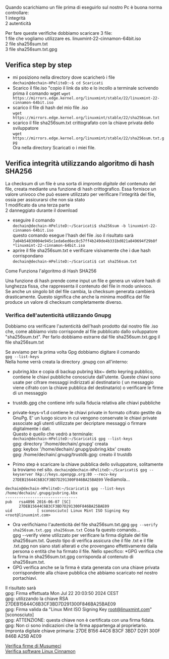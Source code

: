 
Quando scarichiamo un file prima di eseguirlo sul nostro Pc è buona norma controllare:  
1 integrità  
2 autenticità  

Per fare queste verifiche dobbiamo scaricare 3 file:  
1 file che vogliamo utilizzare es. linuxmint-22-cinnamon-64bit.iso   
2 file sha256sum.txt  
3 file sha256sum.txt.gpg  

## Verifica step by step  
* mi posiziono nella directory dove scaricherò i file<br>
`dechain@dechain-HPeliteD:~$ cd Scaricati`
* Scarico il file.iso  "copio il link da sito e lo incollo a terminale scrivendo prima il comando wget
`wget https://mirrors.edge.kernel.org/linuxmint/stable/22/linuxmint-22-cinnamon-64bit.iso`  
* scarico il file di hash del mio file .iso  
`wget https://mirrors.edge.kernel.org/linuxmint/stable/22/sha256sum.txt`  
* scarico il file sha256sum.txt crittografato con la chiave privata dello sviluppatore  
`wget https://mirrors.edge.kernel.org/linuxmint/stable/22/sha256sum.txt.gpg`  
Ora nella directory Scaricati o i miei file.
## Verifica integrità utilizzando algoritmo di hash SHA256
La checksum di un file è una sorta di *impronta digitale*  del contenuto del file, creata mediante una funzione di hash crittografico. Essa fornisce un valore univoco che può essere utilizzato per verificare l'integrità del file, ossia per assicurarsi che non sia stato   
1 modificato da una terza parte  
2 danneggiato durante il download

* eseguire il comando  
`dechain@dechain-HPeliteD:~/Scaricati$ sha256sum -b linuxmint-22-cinnamon-64bit.iso`  
questo comando esegue l'hash del file .iso il risultato sarà    
`7a04b54830004e945c1eda6ed6ec8c57ff4b249de4b331bd021a849694f29b8f *linuxmint-22-cinnamon-64bit.iso`  
* aprire il file sha256sum.txt e verificare visivamente che i due hash corrispondano  
`dechain@dechain-HPeliteD:~/Scaricati$ cat sha256sum.txt` 


Come Funziona l'algoritmo di Hash SHA256

Una funzione di hash prende come input un file e genera un valore hash di lunghezza fissa, che rappresenta il contenuto del file in modo univoco.<br>
Se anche un singolo bit del file cambia, la checksum generata cambierà drasticamente. Questo significa che anche la minima modifica del file produce un valore di checksum completamente diverso.

### Verifica dell'autenticità utilizzando Gnupg
Dobbiamo ora verificare l'autenticità dell'hash prodotto dal nostro file .iso che, come abbiamo visto corrisponde al file pubblicato dallo sviluppatore "sha256sum.txt". Per farlo dobbiamo estrarre dal file sha256sum.txt.gpg il file sha256sum.txt

Se avviamo per la prima volta Gpg dobbiamo digitare il comando  
`gpg --list-keys`  
Nella home verrà creata la directory .gnupg con all'interno:
* pubring.kbx e copia di backup pubring kbx~  detto keyring pubblico, contiene le chiavi pubbliche conosciute dall'utente. Queste chiavi sono usate per cifrare messaggi indirizzati al destinatario ( un messaggio viene cifrato con la chiave pubblica del destinatario) o verificare le firme di un messaggio

* trustdb.gpg che contiene info sulla fiducia relativa alle chiavi pubbliche

* private-keys-v1.d contiene le chiavi private in formato cifrato gestite da GnuPg. E' un luogo sicuro in cui vengono conservate le chiavi private associate agli utenti utilizzate per decriptare messaggi o firmare digitalmente i dati.<br>
Questo è quello che vedrò a terminale:  
`dechain@dechain-HPeliteD:~/Scaricati$ gpg --list-keys`<br>
gpg: directory '/home/dechain/.gnupg' creata<br>
gpg: keybox '/home/dechain/.gnupg/pubring.kbx' creato<br>
gpg: /home/dechain/.gnupg/trustdb.gpg: creato il trustdb<br>

* Primo step è scaricare la chiave pubblica dello sviluppatore, solitamente la troviamo nel sito.
`dechain@dechain-HPeliteD:~/Scaricati$ gpg --keyserver hkp://keys.openpgp.org:80 --recv-key 27DEB15644C6B3CF3BD7D291300F846BA25BAE09`
Vediamola...
```
dechain@dechain-HPeliteD:~/Scaricati$ gpg --list-keys
/home/dechain/.gnupg/pubring.kbx
--------------------------------
pub   rsa4096 2016-06-07 [SC]
      27DEB15644C6B3CF3BD7D291300F846BA25BAE09
uid           [ sconosciuto] Linux Mint ISO Signing Key <root@linuxmint.com>
```
* Ora verifichiamo l'autenticità del file sha256sum.txt.gpg
`gpg --verify sha256sum.txt.gpg sha256sum.txt`
Cosa fa questo comando...  
gpg --verify viene utilizzato per verificare la firma digitale del file sha256sum.txt. Questo tipo di verifica assicura che il file .txt e il file .txt.gpg non siano stati alterati e che provengano effettivamente dalla persona o entità che ha firmato il file.
Nello specifico:
*GPG verifica che la firma in sha256sum.txt.gpg corrisponda al contenuto di sha256sum.txt.  
* GPG verifica anche se la firma è stata generata con una chiave privata corrispondente alla chiave pubblica che abbiamo scaricato nel nostro portachiavi.

Il risultato sarà  
gpg: Firma effettuata Mon Jul 22 20:03:50 2024 CEST  
gpg:                utilizzando la chiave RSA   27DEB15644C6B3CF3BD7D291300F846BA25BAE09  
gpg: Firma valida da "Linux Mint ISO Signing Key <root@linuxmint.com>" [sconosciuto]  
gpg: ATTENZIONE: questa chiave non è certificata con una firma fidata.  
gpg:          Non ci sono indicazioni che la firma appartenga al proprietario.  
Impronta digitale chiave primaria: 27DE B156 44C6 B3CF 3BD7  D291 300F 846B A25B AE09


[Verifica firme di Musumeci](https://www.youtube.com/watch?v=loi7XTrw7tE "verifica firme by Musumeci")  
[Verifica software Linux Cinnamon](https://linuxmint-installation-guide.readthedocs.io/en/latest/verify.html) 


